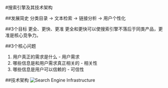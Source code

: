 #搜索引擎及其技术架构

##发展简史
分类目录 -> 文本检索 -> 链接分析 -> 用户个性化

##3个目标
更全、更快、更准
更全和更快可以使搜索引擎不落后于同类产品，更准是核心竞争力。

##3个核心问题
1. 用户真正的需求是什么 - 用户需求
2. 哪些信息是和用户需求真正相关的 - 相关性
3. 哪些信息是用户可以信赖的 - 可信性

##技术架构
![Search Engine Infrastructure](http://simondolph.github.io/posts/images/search-engine-infrastructure.png)